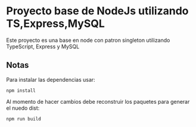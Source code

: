 # Proyecto base de NodeJs utilizando TS,Express,MySQL

Este proyecto es una base en node con patron singleton utilizando TypeScript, Express y MySQL

## Notas

Para instalar las dependencias usar:
```
npm install
```
Al momento de hacer cambios debe reconstruir los paquetes para generar el nuedo dist:
```
npm run build
```
